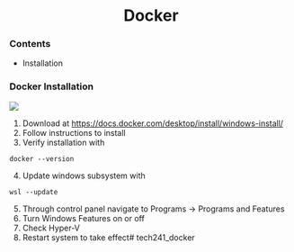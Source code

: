<h1 style="text-align: center;">Docker</h1>

### Contents
* Installation

### Docker Installation
![](https://i.imgur.com/H8jc6XA.png)
1. Download at https://docs.docker.com/desktop/install/windows-install/
2. Follow instructions to install
3. Verify installation with 
```
docker --version
```
4. Update windows subsystem with
```
wsl --update
```
5. Through control panel navigate to Programs -> Programs and Features
6. Turn Windows Features on or off
7. Check Hyper-V
8. Restart system to take effect# tech241_docker
